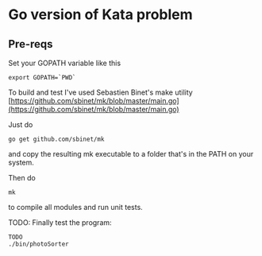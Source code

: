 # Go version of Kata problem

## Pre-reqs
Set your GOPATH variable like this

```
export GOPATH=`PWD`
```
To build and test I've used Sebastien Binet's 
make utility [https://github.com/sbinet/mk/blob/master/main.go](https://github.com/sbinet/mk/blob/master/main.go)

Just do 
```
go get github.com/sbinet/mk
```
and copy the resulting mk executable to a folder that's in the PATH on your system. 


Then do
```
mk
```
to compile all modules and run unit tests. 

TODO: Finally test the program: 

```
TODO
./bin/photoSorter
``` 
